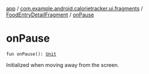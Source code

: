 [app](../../index.md) / [com.example.android.calorietracker.ui.fragments](../index.md) / [FoodEntryDetailFragment](index.md) / [onPause](./on-pause.md)

# onPause

`fun onPause(): `[`Unit`](https://kotlinlang.org/api/latest/jvm/stdlib/kotlin/-unit/index.html)

Initialized when moving away from the screen.


